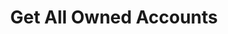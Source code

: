 ---
title: Get All Owned Accounts
excerpt: Displays a list of owned accounts.
api:
  file: market.json
  operationId: accountsList.getOwned
hidden: false
---